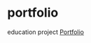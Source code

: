 # portfolio
education project [Portfolio](https://rolling-scopes-school.github.io/akorsikov-JSFEPRESCHOOL/portfolio/)
